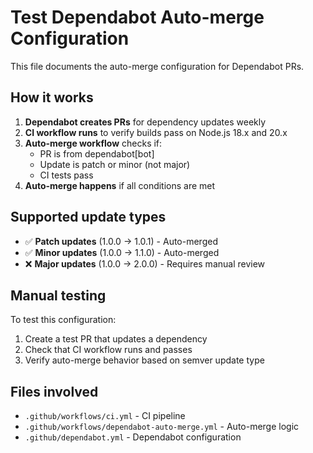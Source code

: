 # Test Dependabot Auto-merge Configuration

This file documents the auto-merge configuration for Dependabot PRs.

## How it works

1. **Dependabot creates PRs** for dependency updates weekly
2. **CI workflow runs** to verify builds pass on Node.js 18.x and 20.x
3. **Auto-merge workflow** checks if:
   - PR is from dependabot[bot]
   - Update is patch or minor (not major)
   - CI tests pass
4. **Auto-merge happens** if all conditions are met

## Supported update types

- ✅ **Patch updates** (1.0.0 → 1.0.1) - Auto-merged
- ✅ **Minor updates** (1.0.0 → 1.1.0) - Auto-merged
- ❌ **Major updates** (1.0.0 → 2.0.0) - Requires manual review

## Manual testing

To test this configuration:
1. Create a test PR that updates a dependency
2. Check that CI workflow runs and passes
3. Verify auto-merge behavior based on semver update type

## Files involved

- `.github/workflows/ci.yml` - CI pipeline
- `.github/workflows/dependabot-auto-merge.yml` - Auto-merge logic
- `.github/dependabot.yml` - Dependabot configuration